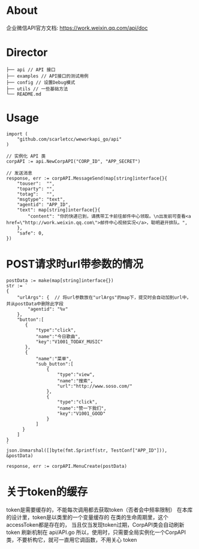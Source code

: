 # About
企业微信API官方文档: https://work.weixin.qq.com/api/doc

# Director

    ├── api // API 接口
    ├── examples // API接口的测试用例
    ├── config // 设置Debug模式
    ├── utils // 一些基础方法
    └── README.md

# Usage
```
import (
	"github.com/scarletcc/weworkapi_go/api"
)

// 实例化 API 类
corpAPI := api.NewCorpAPI("CORP_ID", "APP_SECRET")

// 发送消息
response, err := corpAPI.MessageSend(map[string]interface{}{
    "touser":  "",
    "toparty": "",
    "totag":   "",
    "msgtype": "text",
    "agentid": "APP_ID",
    "text": map[string]interface{}{
        "content": "你的快递已到，请携带工卡前往邮件中心领取。\n出发前可查看<a href=\"http://work.weixin.qq.com\">邮件中心视频实况</a>，聪明避开排队。",
    },
    "safe": 0,
})
```

# POST请求时url带参数的情况

```
postData := make(map[string]interface{})
str := `
{
    "urlArgs": {  // 将url参数放在"urlArgs"的map下，提交时会自动加到url中，并从postData中删除此字段
        "agentid": "%v"
    },
    "button":[
       {
           "type":"click",
           "name":"今日歌曲",
           "key":"V1001_TODAY_MUSIC"
       },
       {
           "name":"菜单",
           "sub_button":[
               {
                   "type":"view",
                   "name":"搜索",
                   "url":"http://www.soso.com/"
               },
               {
                   "type":"click",
                   "name":"赞一下我们",
                   "key":"V1001_GOOD"
               }
           ]
      }
    ]
}
`
json.Unmarshal([]byte(fmt.Sprintf(str, TestConf["APP_ID"])), &postData)

response, err := corpAPI.MenuCreate(postData)
```

# 关于token的缓存
token是需要缓存的，不能每次调用都去获取token（否者会中频率限制）
在本库的设计里，token是以类里的一个变量缓存的
在类的生命周期里，这个accessToken都是存在的， 当且仅当发现token过期，CorpAPI类会自动刷新token
刷新机制在 api/API.go
所以，使用时，只需要全局实例化一个CorpAPI类，不要析构它，就可一直用它调函数，不用关心 token
